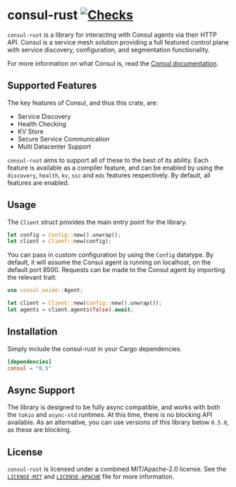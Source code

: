 # consul-rust [![Checks](https://github.com/kaylendog/consul-rust/actions/workflows/check.yml/badge.svg)](https://github.com/kaylendog/consul-rust/actions/workflows/check.yml)

`consul-rust` is a library for interacting with Consul agents via their HTTP API.
Consul is a service mesh solution providing a full featured control plane
with service discovery, configuration, and segmentation functionality. 

For more information on what Consul is, read the [Consul documentation](https://www.consul.io/docs/).

## Supported Features

The key features of Consul, and thus this crate, are:

-   Service Discovery
-   Health Checking
-   KV Store
-   Secure Service Communication
-   Multi Datacenter Support

`consul-rust` aims to support all of these to the best of its ability. Each feature is available as a compiler feature, and can be enabled by using the `discovery`, `health`, `kv`, `ssc` and `mds` features respectively. By default, all features are enabled.

## Usage

The `Client` struct provides the main entry point for the library.

```rs
let config = Config::new().unwrap();
let client = Client::new(config);
```

You can pass in custom configuration by using the `Config` datatype. By
default, it will assume the Consul agent is running on localhost, on the
default port 8500.
Requests can be made to the Consul agent by importing the relevant trait:

```rs
use consul_oxide::Agent;

let client = Client::new(Config::new().unwrap());
let agents = client.agents(false).await;
```



## Installation

Simply include the consul-rust in your Cargo dependencies.

```toml
[dependencies]
consul = "0.5"
```

## Async Support

The library is designed to be fully async compatible, and works with both
the `tokio` and `async-std` runtimes. At this time, there is no blocking API
available. As an alternative, you can use versions of this library below
`0.5.0`, as these are blocking.

## License

`consul-rust` is licensed under a combined MIT/Apache-2.0 license. See the [`LICENSE-MIT`](LICENSE-MIT) and [`LICENSE-APACHE`](LICENSE-APACHE) file for more information.

